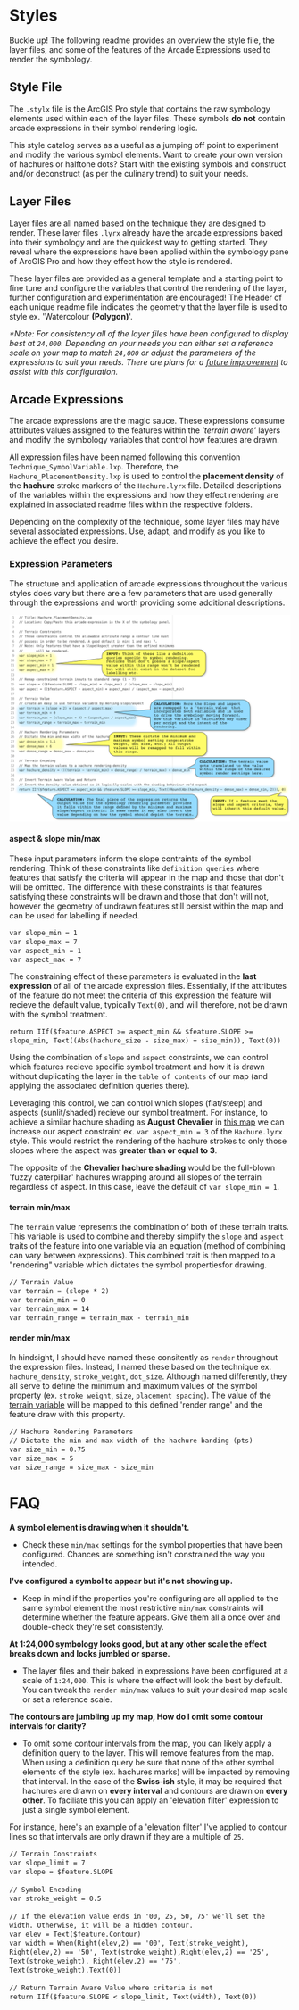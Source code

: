 # Styles
Buckle up! The following readme provides an overview the style file, the layer files, and some of the features of the Arcade Expressions used to render the symbology.

## Style File
The `.stylx` file is the ArcGIS Pro style that contains the raw symbology elements used within each of the layer files. These symbols **do not** contain arcade expressions in their symbol rendering logic.

This style catalog serves as a useful as a jumping off point to experiment and modify the various symbol elements. Want to create your own version of hachures or halftone dots? Start with the existing symbols and construct and/or deconstruct (as per the culinary trend) to suit your needs.

## Layer Files
Layer files are all named based on the technique they are designed to render. These layer files `.lyrx` already have the arcade expressions baked into their symbology and are the quickest way to getting started. They reveal where the expressions have been applied within the symbology pane of ArcGIS Pro and how they effect how the style is rendered.

These layer files are provided as a general template and a starting point to fine tune and configure the variables that control the rendering of the layer, further configuration and experimentation are encouraged! The Header of each unique readme file indicates the geometry that the layer file is used to style ex. 'Watercolour **(Polygon)**'.

_*Note: For consistency all of the layer files have been configured to display best at `24,000`. Depending on your needs you can either set a reference scale on your map to match `24,000` or adjust the parameters of the expressions to suit your needs. There are plans for a [future improvement](https://github.com/WarrenDz/terrain-aware/tree/main/Toolbox#development-goals) to assist with this configuration._

## Arcade Expressions
The arcade expressions are the magic sauce. These expressions consume attributes values assigned to the features within the _'terrain aware'_ layers and modify the symbology variables that control how features are drawn.

All expression files have been named following this convention `Technique_SymbolVariable.lxp`. Therefore, the `Hachure_PlacementDensity.lxp` is used to control the **placement density** of the **hachure** stroke markers of the `Hachure.lyrx` file. Detailed descriptions of the variables within the expressions and how they effect rendering are explained in associated readme files within the respective folders.

Depending on the complexity of the technique, some layer files may have several associated expressions. Use, adapt, and modify as you like to achieve the effect you desire.

### Expression Parameters
The structure and application of arcade expressions throughout the various styles does vary but there are a few parameters that are used generally through the expressions and worth providing some additional descriptions.

![Expression Diagram](https://github.com/WarrenDz/terrain-aware/blob/main/Images/Expression_Diagram.png)

#### aspect & slope min/max
These input parameters inform the slope contraints of the symbol rendering. Think of these constraints like `definition queries` where features that satisfy the criteria will appear in the map and those that don't will be omitted. The difference with these constraints is that features satisfying these constraints will be drawn and those that don't will not, however the geometry of undrawn features still persist within the map and can be used for labelling if needed.

    var slope_min = 1
    var slope_max = 7
    var aspect_min = 1
    var aspect_max = 7

The constraining effect of these parameters is evaluated in the **last expression** of all of the arcade expression files. Essentially, if the attributes of the feature do not meet the criteria of this expression the feature will recieve the default value, typically `Text(0)`, and will therefore, not be drawn with the symbol treatment.

    return IIf($feature.ASPECT >= aspect_min && $feature.SLOPE >= slope_min, Text((Abs(hachure_size - size_max) + size_min)), Text(0))

Using the combination of `slope` and `aspect` constraints, we can control which features recieve specific symbol treatment and how it is drawn without duplicating the layer in the `table of contents` of our map (and applying the associated definition queries there).

Leveraging this control, we can control which slopes (flat/steep) and aspects (sunlit/shaded) recieve our symbol treatment. For instance, to achieve a similar hachure shading as **August Chevalier** in [this map](https://www.davidrumsey.com/luna/servlet/s/5u3c4q) we can increase our aspect constraint ex. `var aspect_min = 3` of the `Hachure.lyrx` style. This would restrict the rendering of the  hachure strokes to only those slopes where the aspect was **greater than or equal to 3**.

The opposite of the **Chevalier hachure shading** would be the full-blown 'fuzzy caterpillar' hachures wrapping around all slopes of the terrain regardless of aspect. In this case, leave the default of `var slope_min = 1`.

#### terrain min/max
The `terrain` value represents the combination of both of these terrain traits. This variable is used to combine and thereby simplify the `slope` and `aspect` traits of the feature into one variable via an equation (method of combining can vary between expressions). This combined trait is then mapped to a "rendering" variable which dictates the symbol propertiesfor drawing.

    // Terrain Value
    var terrain = (slope * 2)
    var terrain_min = 0
    var terrain_max = 14
    var terrain_range = terrain_max - terrain_min

#### render min/max
In hindsight, I should have named these consitently as `render` throughout the expression files. Instead, I named these based on the technique ex. `hachure_density`, `stroke_weight`, `dot_size`. Although named differently, they all serve to define the minimum and maximum values of the symbol property (ex. `stroke weight`, `size`, `placement spacing`). The value of the [terrain variable](https://github.com/WarrenDz/terrain-aware/tree/main/Styles#terrain-minmax) will be mapped to this defined 'render range' and the feature draw with this property.

    // Hachure Rendering Parameters
    // Dictate the min and max width of the hachure banding (pts)
    var size_min = 0.75
    var size_max = 5
    var size_range = size_max - size_min

# FAQ
**A symbol element is drawing when it shouldn't.**
- Check these `min/max` settings for the symbol properties that have been configured. Chances are something isn't constrained the way you intended.

**I've configured a symbol to appear but it's not showing up.**
- Keep in mind if the properties you're configuring are all applied to the same symbol element the most restrictive `min/max` constraints will determine whether the feature appears. Give them all a once over and double-check they're set consistently.

**At 1:24,000 symbology looks good, but at any other scale the effect breaks down and looks jumbled or sparse.**
- The layer files and their baked in expressions have been configured at a scale of `1:24,000`. This is where the effect will look the best by default. You can tweak the `render min/max` values to suit your desired map scale or set a reference scale.

**The contours are jumbling up my map, How do I omit some contour intervals for clarity?**
- To omit some contour intervals from the map, you can likely apply a definition query to the layer. This will remove features from the map. When using a definition query be sure that none of the other symbol elements of the style (ex. hachures marks) will be impacted by removing that interval. In the case of the **Swiss-ish** style, it may be required that hachures are drawn on **every interval** and contours are drawn on **every other**. To faciliate this you can apply an 'elevation filter' expression to just a single symbol element.

For instance, here's an example of a 'elevation filter' I've applied to contour lines so that intervals are only drawn if they are a multiple of `25`.

    // Terrain Constraints
    var slope_limit = 7
    var slope = $feature.SLOPE

    // Symbol Encoding
    var stroke_weight = 0.5

    // If the elevation value ends in '00, 25, 50, 75' we'll set the width. Otherwise, it will be a hidden contour.
    var elev = Text($feature.Contour)
    var width = When(Right(elev,2) == '00', Text(stroke_weight), Right(elev,2) == '50', Text(stroke_weight),Right(elev,2) == '25', Text(stroke_weight), Right(elev,2) == '75', Text(stroke_weight),Text(0))

    // Return Terrain Aware Value where criteria is met
    return IIf($feature.SLOPE < slope_limit, Text(width), Text(0))

